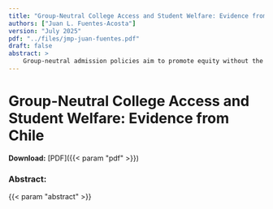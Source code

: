 ```yaml
---
title: "Group-Neutral College Access and Student Welfare: Evidence from Chile"
authors: ["Juan L. Fuentes-Acosta"]
version: "July 2025"
pdf: "../files/jmp-juan-fuentes.pdf"
draft: false
abstract: >
    Group-neutral admission policies aim to promote equity without the political costs of affirmative action, yet their success depends on how disadvantaged students respond to them. I study the welfare effects of Chile’s Relative Ranking (RR) rule, which raises college admission scores for the top students at every high school. Using administrative data on the universe of applicants, I estimate a structural model of college choice where the policy alters students’ beliefs about admission, thereby changing the set of schools they consider. I find the policy increased average student welfare by 1.5%, concentrating gains among students from public and voucher schools while reducing welfare for students from private schools. Accounting for students’ behavioral response is important, as it amplifies the policy’s effect by a factor of five relative to the mechanical effect alone. Counterfactuals show that expanding the policy further enhances equity with only a minimal trade-off in the average test scores of admitted students.
---
```

# Group-Neutral College Access and Student Welfare: Evidence from Chile

**Download:** [PDF]({{< param "pdf" >}})

### Abstract:
{{< param "abstract" >}}
